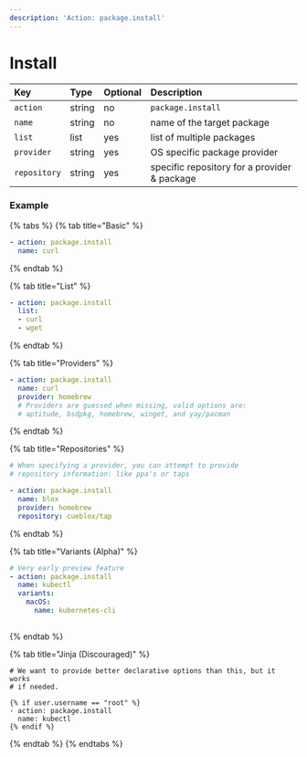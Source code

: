 ```yaml
---
description: 'Action: package.install'
---
```


# Install

| Key | Type | Optional | Description |
| :--- | :--- | :--- | :--- |
| `action` | string | no | `package.install` |
| `name` | string | no | name of the target package |
| `list` | list | yes | list of multiple packages |
| `provider` | string | yes | OS specific package provider |
| `repository` | string | yes | specific repository for a provider & package |

### Example

{% tabs %}
{% tab title="Basic" %}
```yaml
- action: package.install
  name: curl
```
{% endtab %}

{% tab title="List" %}
```yaml
- action: package.install
  list:
  - curl
  - wget
```
{% endtab %}

{% tab title="Providers" %}
```yaml
- action: package.install
  name: curl
  provider: homebrew
  # Providers are guessed when missing, valid options are:
  # aptitude, bsdpkg, homebrew, winget, and yay/pacman
```
{% endtab %}

{% tab title="Repositories" %}
```yaml
# When specifying a provider, you can attempt to provide
# repository information: like ppa's or taps

- action: package.install
  name: blox
  provider: homebrew
  repository: cueblox/tap
```
{% endtab %}

{% tab title="Variants \(Alpha\)" %}
```yaml
# Very early preview feature
- action: package.install
  name: kubectl
  variants:
    macOS:
      name: kubernetes-cli
  
```
{% endtab %}

{% tab title="Jinja \(Discouraged\)" %}
```
# We want to provide better declarative options than this, but it works
# if needed.

{% if user.username == "root" %}
- action: package.install
  name: kubectl
{% endif %}
```
{% endtab %}
{% endtabs %}

